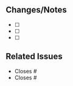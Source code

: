 ## Changes/Notes
<!-- Add any related notes/activities included in this PR. You can delete this section if there's nothing relevant to include -->
- [ ]
- [ ]
- [ ]

## Related Issues
<!-- List any related/impacted issues. You can delete this section if there's nothing relevant to include -->
- Closes #
- Closes #
